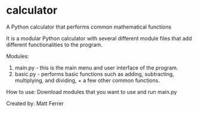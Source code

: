# calculator
A Python calculator that performs common mathematical functions 

It is a modular Python calculator with several different module files that add different functionalities to the program. 

Modules:
1. main.py - this is the main menu and user interface of the program. 
2. basic.py - performs basic functions such as adding, subtracting, multiplying, and dividing, + a few other common functions. 

How to use: Download modules that you want to use and run main.py

Created by: Matt Ferrer
